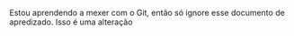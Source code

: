 Estou aprendendo a mexer com o Git, então só ignore esse documento de apredizado.
Isso é uma alteração